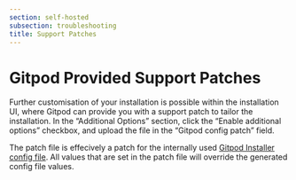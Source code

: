 ```yaml
---
section: self-hosted
subsection: troubleshooting
title: Support Patches
---
```


<script context="module">
  export const prerender = true;
</script>

# Gitpod Provided Support Patches

Further customisation of your installation is possible within the installation UI, where Gitpod can provide you with a support patch to tailor the installation. In the “Additional Options” section, click the “Enable additional options” checkbox, and upload the file in the “Gitpod config patch” field.

The patch file is effecively a patch for the internally used [Gitpod Installer config file](https://github.com/gitpod-io/gitpod/blob/main/install/installer/example-config.yaml). All values that are set in the patch file will override the generated config file values.
